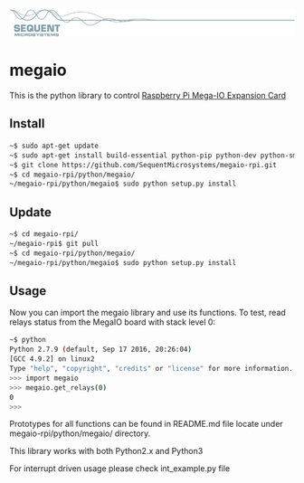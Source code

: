 
[![megaio-rpi](res/sequent.jpg)](https://www.sequentmicrosystems.com/megaio.html)

# megaio

This is the python library to control [Raspberry Pi Mega-IO Expansion Card](https://www.sequentmicrosystems.com/megaio.html)

## Install

```bash
~$ sudo apt-get update
~$ sudo apt-get install build-essential python-pip python-dev python-smbus git
~$ git clone https://github.com/SequentMicrosystems/megaio-rpi.git
~$ cd megaio-rpi/python/megaio/
~/megaio-rpi/python/megaio$ sudo python setup.py install
```
## Update

```bash
~$ cd megaio-rpi/
~/megaio-rpi$ git pull
~$ cd megaio-rpi/python/megaio/
~/megaio-rpi/python/megaio$ sudo python setup.py install
```

## Usage 

Now you can import the megaio library and use its functions. To test, read relays status from the MegaIO board with stack level 0:

```bash
~$ python
Python 2.7.9 (default, Sep 17 2016, 20:26:04)
[GCC 4.9.2] on linux2
Type "help", "copyright", "credits" or "license" for more information.
>>> import megaio
>>> megaio.get_relays(0)
0
>>>
```
Prototypes for all functions can be found in README.md file locate under megaio-rpi/python/megaio/ directory. 

This library works with both Python2.x and Python3

For interrupt driven usage please check int_example.py file
